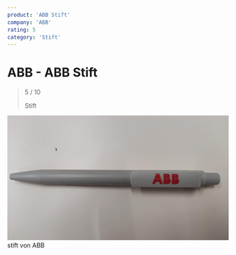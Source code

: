 ```yaml
---
product: 'ABB Stift'
company: 'ABB'
rating: 5
category: 'Stift'
---
```


# ABB - ABB Stift
>
> 5 / 10
>
> Stift

![ABB Stift](assets\abb-abb-stift-69645cb4-3d33-4496-a57d-1545d6e6eaca.jpg)
stift von ABB
